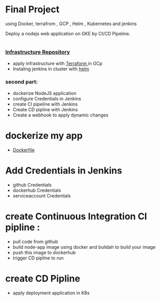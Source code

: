 # Final Project

using Docker, terrafrom , GCP , Helm , Kubernetes and jenkins 

Deploy a nodejs web application on GKE by CI/CD Pipeline. 

#
### [ Infrastructure Repository ](https://https://github.com/karimomar71/Nodejs_App)
- apply infrastructure with [Terraform ](https://github.com/karimomar71/Nodejs_App/tree/main/terraform) in GCp 
- Instaling jenkins in cluster with  [helm](https://github.com/karimomar71/Final-Project-App/blob/main/k8s/README.md)  

### second part:
- dockerize NodeJS application
- configure Credentials in Jenkins
- create CI pipeline with Jenkins
- Create CD pipline with  Jenkins
- Create a webhook to apply dynamic changes

# dockerize my app 
- [ Dockerfile ](https://github.com/karimomar71/Final-Project-App/blob/main/Dockerfile) 

# Add Credentials in Jenkins
 - github Credentials
 - dockerhub Credentials
 - serviceaccount Credentials

# create Continuous Integration CI pipline :

  -  pull code from github 
  -  build node-app image using docker and buildah to build your image
  -  push this image to dockerhub
  -  trigger CD pipline to run
  
# create CD Pipline
  - apply deployment application in K8s
